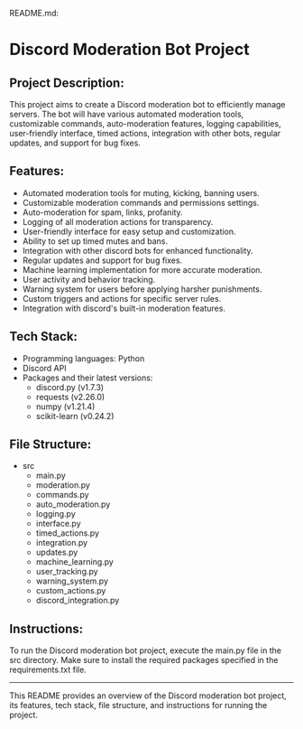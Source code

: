 README.md:

# Discord Moderation Bot Project

## Project Description:
This project aims to create a Discord moderation bot to efficiently manage servers. The bot will have various automated moderation tools, customizable commands, auto-moderation features, logging capabilities, user-friendly interface, timed actions, integration with other bots, regular updates, and support for bug fixes.

## Features:
- Automated moderation tools for muting, kicking, banning users.
- Customizable moderation commands and permissions settings.
- Auto-moderation for spam, links, profanity.
- Logging of all moderation actions for transparency.
- User-friendly interface for easy setup and customization.
- Ability to set up timed mutes and bans.
- Integration with other discord bots for enhanced functionality.
- Regular updates and support for bug fixes.
- Machine learning implementation for more accurate moderation.
- User activity and behavior tracking.
- Warning system for users before applying harsher punishments.
- Custom triggers and actions for specific server rules.
- Integration with discord's built-in moderation features.

## Tech Stack:
- Programming languages: Python
- Discord API
- Packages and their latest versions:
  - discord.py (v1.7.3)
  - requests (v2.26.0)
  - numpy (v1.21.4)
  - scikit-learn (v0.24.2)

## File Structure:
- src
  - main.py
  - moderation.py
  - commands.py
  - auto_moderation.py
  - logging.py
  - interface.py
  - timed_actions.py
  - integration.py
  - updates.py
  - machine_learning.py
  - user_tracking.py
  - warning_system.py
  - custom_actions.py
  - discord_integration.py

## Instructions:
To run the Discord moderation bot project, execute the main.py file in the src directory. Make sure to install the required packages specified in the requirements.txt file.

---

This README provides an overview of the Discord moderation bot project, its features, tech stack, file structure, and instructions for running the project.